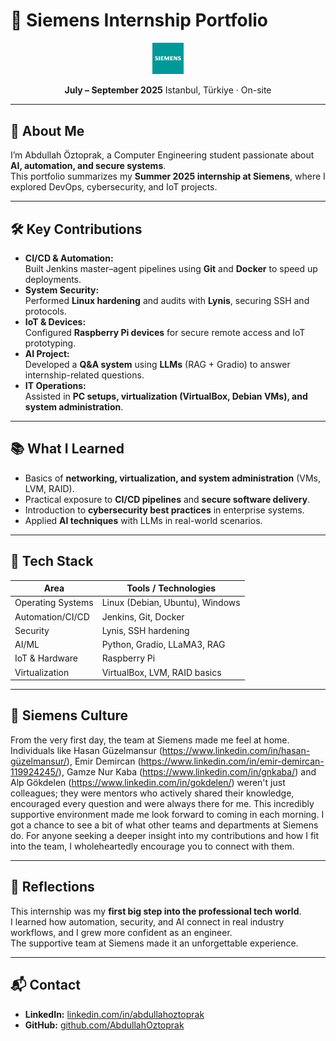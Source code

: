 # 🚀 Siemens Internship Portfolio

<p align="center">
  <img src="/experience/siemens_intern_banner.jpg" alt="Siemens Internship Banner" width="10%"/>
</p>

<p align="center">
  <b>July – September 2025</b>  
  Istanbul, Türkiye · On-site
</p>

---

## 👋 About Me
I’m Abdullah Öztoprak, a Computer Engineering student passionate about **AI, automation, and secure systems**.  
This portfolio summarizes my **Summer 2025 internship at Siemens**, where I explored DevOps, cybersecurity, and IoT projects.  

---

## 🛠️ Key Contributions
- **CI/CD & Automation:**  
  Built Jenkins master–agent pipelines using **Git** and **Docker** to speed up deployments.  
- **System Security:**  
  Performed **Linux hardening** and audits with **Lynis**, securing SSH and protocols.  
- **IoT & Devices:**  
  Configured **Raspberry Pi devices** for secure remote access and IoT prototyping.  
- **AI Project:**  
  Developed a **Q&A system** using **LLMs** (RAG + Gradio) to answer internship-related questions.  
- **IT Operations:**  
  Assisted in **PC setups, virtualization (VirtualBox, Debian VMs), and system administration**.  

---

## 📚 What I Learned
- Basics of **networking, virtualization, and system administration** (VMs, LVM, RAID).  
- Practical exposure to **CI/CD pipelines** and **secure software delivery**.  
- Introduction to **cybersecurity best practices** in enterprise systems.  
- Applied **AI techniques** with LLMs in real-world scenarios.  

---

## 🔧 Tech Stack
| Area               | Tools / Technologies                |
|--------------------|-------------------------------------|
| Operating Systems  | Linux (Debian, Ubuntu), Windows     |
| Automation/CI/CD   | Jenkins, Git, Docker                |
| Security           | Lynis, SSH hardening                |
| AI/ML              | Python, Gradio, LLaMA3, RAG         |
| IoT & Hardware     | Raspberry Pi                        |
| Virtualization     | VirtualBox, LVM, RAID basics        |

---

## 🤝 Siemens Culture

From the very first day, the team at Siemens made me feel at home. Individuals like Hasan Güzelmansur (https://www.linkedin.com/in/hasan-güzelmansur/), Emir Demircan (https://www.linkedin.com/in/emir-demircan-119924245/), Gamze Nur Kaba (https://www.linkedin.com/in/gnkaba/) and Alp Gökdelen (https://www.linkedin.com/in/gokdelen/) weren't just colleagues; they were mentors who actively shared their knowledge, encouraged every question and were always there for me. This incredibly supportive environment made me look forward to coming in each morning. I got a chance to see a bit of what other teams and departments at Siemens do. For anyone seeking a deeper insight into my contributions and how I fit into the team, I wholeheartedly encourage you to connect with them.

---

## 💬 Reflections
This internship was my **first big step into the professional tech world**.  
I learned how automation, security, and AI connect in real industry workflows, and I grew more confident as an engineer.  
The supportive team at Siemens made it an unforgettable experience.  

---

## 📬 Contact
- **LinkedIn:** [linkedin.com/in/abdullahoztoprak](https://linkedin.com/in/abdullahoztoprak)  
- **GitHub:** [github.com/AbdullahOztoprak](https://github.com/AbdullahOztoprak)  
